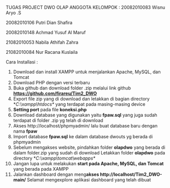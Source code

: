 TUGAS PROJECT DWO OLAP
ANGGOTA KELOMPOK :
20082010083			Wisnu Aryo .S

20082010106			Putri Dian Shafira

20082010148			Achmad Yusuf Al Maruf

21082010053			Nabila Athifah Zahra

21082010084			Nur Racana Kuslaila

Cara Installasi :
1. Download dan install XAMPP untuk menjalankan Apache, MySQL, dan Tomcat
2. Download PHP dengan versi terbaru
3. Buka github dan download folder .zip melalui link github **https://github.com/firareu/Tim2_DWO**
4. Export file zip yang di download dan letakkan di bagian directory **C:\xampp\htdocs\** yang terdapat pada masing-masing device
5. **Setting port** pada file **koneksi.php**
6. Download database yang digunakan yaitu **fpaw.sql** yang juga sudah terdapat di folder .zip yg telah di download
7. Akses http://localhost/phpmyadmin/ lalu buat database baru dengan nama **fpaw**
8. Import database **fpaw.sql** ke dalam database dwouts yg berada di phpmyadmin 
9. Sebelum mengakses website, pindahkan folder **olapdwo** yang berada di dalam folder.zip yang sudah di download Letakkan folder **olapdwo** pada directory **C:\xampp\tomcat\webapps\**
10. Jangan lupa untuk melakukan **start pada Apache, MySQL, dan Tomcat** yang berada pada XAMPP
11. Jalankan dashboard dengan meng**akses http://localhost/Tim2_DWO-main/**
Selamat mengexplore aplikasi dashboard yang telah dibuat

